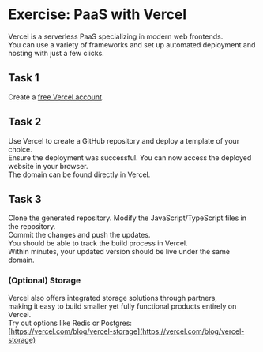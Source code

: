 # Exercise: PaaS with Vercel

Vercel is a serverless PaaS specializing in modern web frontends.  
You can use a variety of frameworks and set up automated deployment and hosting with just a few clicks.

## Task 1

Create a [free Vercel account](https://vercel.com/signup/).

## Task 2

Use Vercel to create a GitHub repository and deploy a template of your choice.  
Ensure the deployment was successful. You can now access the deployed website in your browser.  
The domain can be found directly in Vercel.

## Task 3

Clone the generated repository. Modify the JavaScript/TypeScript files in the repository.  
Commit the changes and push the updates.  
You should be able to track the build process in Vercel.  
Within minutes, your updated version should be live under the same domain.

### (Optional) Storage

Vercel also offers integrated storage solutions through partners,  
making it easy to build smaller yet fully functional products entirely on Vercel.  
Try out options like Redis or Postgres:  
[https://vercel.com/blog/vercel-storage](https://vercel.com/blog/vercel-storage)  